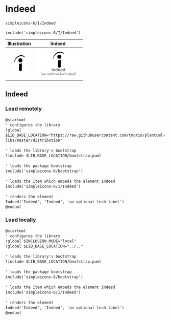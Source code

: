 # Indeed


```text
simpleicons-6/I/Indeed
```

```text
include('simpleicons-6/I/Indeed')
```



| Illustration | Indeed |
| :---: | :---: |
| ![illustration for Illustration](../../simpleicons-6/I/Indeed.png) | ![illustration for Indeed](../../simpleicons-6/I/Indeed.Local.png) |




## Indeed

### Load remotely
```plantuml
@startuml
' configures the library
!global $LIB_BASE_LOCATION="https://raw.githubusercontent.com/tmorin/plantuml-libs/master/distribution"

' loads the library's bootstrap
!include $LIB_BASE_LOCATION/bootstrap.puml

' loads the package bootstrap
include('simpleicons-6/bootstrap')

' loads the Item which embeds the element Indeed
include('simpleicons-6/I/Indeed')

' renders the element
Indeed('Indeed', 'Indeed', 'an optional tech label')
@enduml
```

### Load locally
```plantuml
@startuml
' configures the library
!global $INCLUSION_MODE="local"
!global $LIB_BASE_LOCATION="../.."

' loads the library's bootstrap
!include $LIB_BASE_LOCATION/bootstrap.puml

' loads the package bootstrap
include('simpleicons-6/bootstrap')

' loads the Item which embeds the element Indeed
include('simpleicons-6/I/Indeed')

' renders the element
Indeed('Indeed', 'Indeed', 'an optional tech label')
@enduml
```

